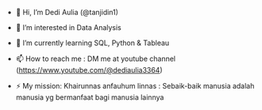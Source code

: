 - 👋 Hi, I’m Dedi Aulia (@tanjidin1)
- 👀 I’m interested in Data Analysis
- 🌱 I’m currently learning SQL, Python & Tableau

- 📫 How to reach me : DM me at youtube channel (https://www.youtube.com/@dediaulia3364)
- ⚡ My mission: Khairunnas anfauhum linnas : Sebaik-baik manusia adalah manusia yg bermanfaat bagi manusia lainnya

<!---
tanjidin1/tanjidin1 is a ✨ special ✨ repository because its `README.md` (this file) appears on your GitHub profile.
You can click the Preview link to take a look at your changes.
--->
